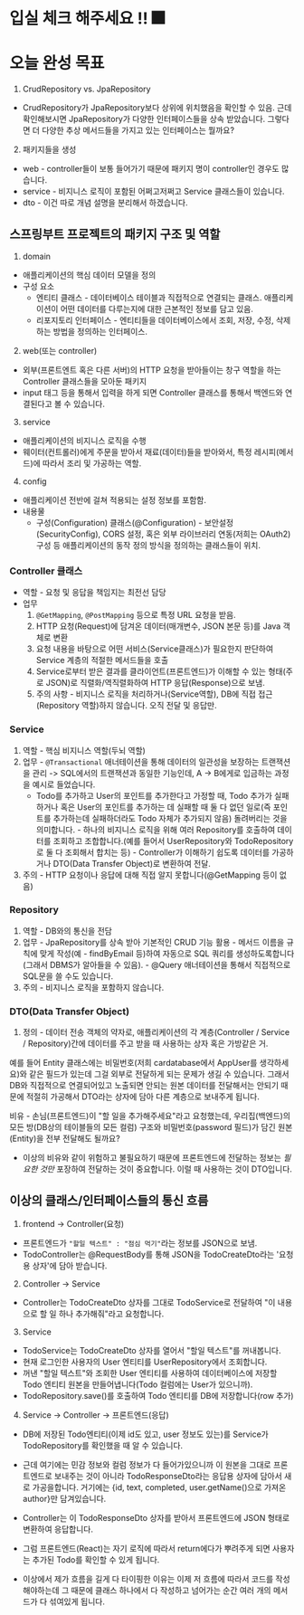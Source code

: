 # 입실 체크 해주세요 !! 🎆

# 오늘 완성 목표
1. CrudRepository vs. JpaRepository

- CrudRepository가 JpaRepository보다 상위에 위치했음을 확인할 수 있음.
  근데 확인해보시면 JpaRepository가 다양한 인터페이스들을 상속 받았습니다. 그렇다면 더 다양한 추상 메서드들을 가지고 있는 인터페이스는 뭘까요?

2. 패키지들을 생성
  - web       - controller들이 보통 들어가기 때문에 패키지 명이 controller인 경우도 많습니다.
  - service   - 비지니스 로직이 포함된 어쩌고저쩌고 Service 클래스들이 있습니다.
  - dto       - 이건 따로 개념 설명을 분리해서 하겠습니다.


## 스프링부트 프로젝트의 패키지 구조 및 역할
1. domain
  - 애플리케이션의 핵심 데이터 모델을 정의
  - 구성 요소
    - 엔티티 클래스 - 데이터베이스 테이블과 직접적으로 연결되는 클래스. 애플리케이션이 어떤 데이터를 다루는지에 대한 근본적인 정보를 담고 있음.
    - 리포지토리 인터페이스 - 엔티티들을 데이터베이스에서 조회, 저장, 수정, 삭제하는 방법을 정의하는 인터페이스.
2. web(또는 controller)
  - 외부(프론트엔트 혹은 다른 서버)의 HTTP 요청을 받아들이는 창구 역할을 하는 Controller 클래스들을 모아둔 패키지
  - input 태그 등을 통해서 입력을 하게 되면 Controller 클래스를 통해서 백엔드와 연결된다고 볼 수 있습니다.

3. service
  - 애플리케이션의 비지니스 로직을 수행
  - 웨이터(컨트롤러)에게 주문을 받아서 재료(데이터)들을 받아와서, 특정 레시피(메서드)에 따라서 조리 및 가공하는 역할.

4. config
  - 애플리케이션 전반에 걸쳐 적용되는 설정 정보를 포함함.
  - 내용물
    - 구성(Configuration) 클래스(@Configuration) - 보안설정(SecurityConfig), CORS 설정, 혹은 외부 라이브러리 연동(저희는 OAuth2) 구성 등 애플리케이션의 동작 정의 방식을 정의하는 클래스들이 위치.

### Controller 클래스
- 역할 - 요청 및 응답을 책임지는 최전선 담당
- 업무
  1. `@GetMapping`, `@PostMapping` 등으로 특정 URL 요청을 받음.
  2. HTTP 요청(Request)에 담겨온 데이터(매개변수, JSON 본문 등)를 Java 객체로 변환
  3. 요청 내용을 바탕으로 어떤 서비스(Service클래스)가 필요한지 판단하여 Service 계층의 적절한 메서드들을 호출
  4. Service로부터 받은 결과를 클라이언트(프론트엔드)가 이해할 수 있는 형태(주로 JSON)로 직렬화/역직렬화하여 HTTP 응답(Response)으로 보냄.
  5. 주의 사항 - 비지니스 로직을 처리하거나(Service역할), DB에 직접 접근(Repository 역할)하지 않습니다. 오직 전달 및 응답만.

### Service
  1. 역할 - 핵심 비지니스 역할(두뇌 역할)
  2. 업무
    - `@Transactional` 애너테이션을 통해 데이터의 일관성을 보장하는 트랜잭션을 관리 -> SQL에서의 트랜잭션과 동일한 기능인데, A -> B에게로 입금하는 과정을 예시로 들었습니다.
      - Todo를 추가하고 User의 포인트를 추가한다고 가정할 때, Todo 추가가 실패하거나 혹은 User의 포인트를 추가하는 데 실패할 때 둘 다 없던 일로(즉 포인트를 추가하는데 실패하더라도 Todo 자체가 추가되지 않음) 돌려버리는 것을 의미합니다.
    - 하나의 비지니스 로직을 위해 여러 Repository를 호출하여 데이터를 조회하고 조합합니다.(예를 들어서 UserRepository와 TodoRepository로 둘 다 조회해서 합치는 등)
    - Controller가 이해하기 쉽도록 데이터를 가공하거나 DTO(Data Transfer Object)로 변환하여 전달.
  3. 주의 - HTTP 요청이나 응답에 대해 직접 알지 못합니다(@GetMapping 등이 없음)

### Repository
  1. 역할 - DB와의 통신을 전담
  2. 업무
    - JpaRepository를 상속 받아 기본적인 CRUD 기능 활용
    - 메서드 이름을 규칙에 맞게 작성(예 - findByEmail 등)하여 자동으로 SQL 쿼리를 생성하도록합니다(그래서 DBMS가 알아들을 수 있음).
    - @Query 애너테이션을 통해서 직접적으로 SQL문을 쓸 수도 있습니다.
  3. 주의 - 비지니스 로직을 포함하지 않습니다.

### DTO(Data Transfer Object)
1. 정의 - 데이터 전송 객체의 약자로, 애플리케이션의 각 계층(Controller / Service / Repository)간에 데이터를 주고 받을 때 사용하는 상자 혹은 가방같은 거.

예를 들어 Entity 클래스에는 비밀번호(저희 cardatabase에서 AppUser를 생각하세요)와 같은 필드가 있는데 그걸 외부로 전달하게 되는 문제가 생길 수 있습니다. 그래서 DB와 직접적으로 연결되어있고 노출되면 안되는 원본 데이터를 전달해서는 안되기 때문에 적절히 가공해서 DTO라는 상자에 담아 다른 계층으로 보내주게 됩니다.

비유 - 손님(프론트엔드)이 "할 일을 추가해주세요"라고 요청했는데, 우리집(백엔드)의 모든 방(DB상의 테이블들의 모든 컬럼) 구조와 비밀번호(password 필드)가 담긴 원본(Entity)을 전부 전달해도 될까요?

- 이상의 비유와 같이 위험하고 불필요하기 때문에 프론트엔드에 전달하는 정보는 _필요한 것만_ 포장하여 전달하는 것이 중요합니다. 이럴 때 사용하는 것이 DTO입니다.

## 이상의 클래스/인터페이스들의 통신 흐름
1. frontend -> Controller(요청)
  - 프론트엔드가 `"할일 텍스트" : "점심 먹기"`라는 정보를 JSON으로 보냄.
  - TodoController는 @RequestBody를 통해 JSON을 TodoCreateDto라는 '요청용 상자'에 담아 받습니다.
2. Controller -> Service
  - Controller는 TodoCreateDto 상자를 그대로 TodoService로 전달하여 "이 내용으로 할 일 하나 추가해줘"라고 요청합니다.
3. Service
  - TodoService는 TodoCreateDto 상자를 열어서 "할일 텍스트"를 꺼내봅니다.
  - 현재 로그인한 사용자의 User 엔티티를 UserRepository에서 조회합니다.
  - 꺼낸 "할일 텍스트"와 조회한 User 엔티티를 사용하여 데이터베이스에 저장할 Todo 엔티티 원본을 만들어냅니다(Todo 컬럼에는 User가 있으니까).
  - TodoRepository.save()를 호출하여 Todo 엔티티를 DB에 저장합니다(row 추가)
4. Service -> Controller -> 프론트엔드(응답)
  
  - DB에 저장된 Todo엔티티(이제 id도 있고, user 정보도 있는)를 Service가 TodoRepository를 확인했을 때 알 수 있습니다.
  - 근데 여기에는 민감 정보와 컬럼 정보가 다 들어가있으니까 이 원본을 그대로 프론트엔드로 보내주는 것이 아니라 TodoResponseDto라는 응답용 상자에 담아서 새로 가공을합니다. 거기에는 {id, text, completed, user.getName()으로 가져온 author}만 담겨있습니다.
  - Controller는 이 TodoResponseDto 상자를 받아서 프론트엔드에 JSON 형태로 변환하여 응답합니다.

  - 그럼 프론트엔드(React)는 자기 로직에 따라서 return에다가 뿌려주게 되면 사용자는 추가된 Todo를 확인할 수 있게 됩니다.

- 이상에서 제가 흐름을 길게 다 타이핑한 이유는 이제 저 흐름에 따라서 코드를 작성해야하는데 그 때문에 클래스 하나에서 다 작성하고 넘어가는 순간 여러 개의 메서드가 다 섞여있게 됩니다.
  
